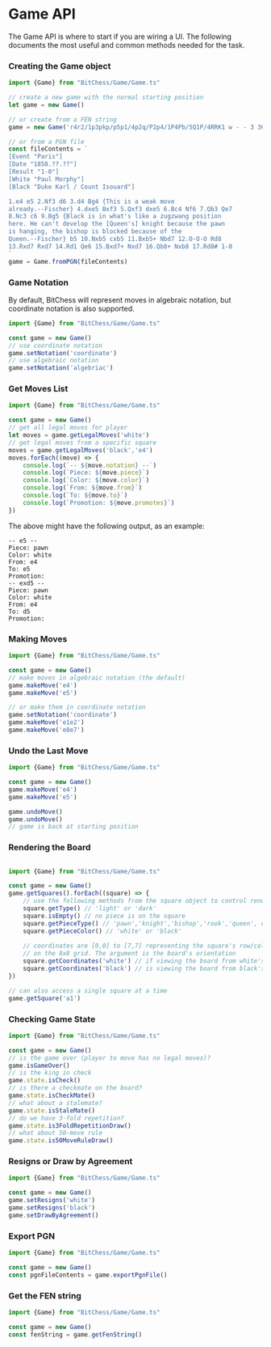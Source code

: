 # Game API

The Game API is where to start if you are wiring a UI. The following documents the most useful and common methods needed for the task.

### Creating the Game object

```typescript
import {Game} from "BitChess/Game/Game.ts"

// create a new game with the normal starting position
let game = new Game()

// or create from a FEN string
game = new Game('r4r2/1p3pkp/p5p1/4p2q/P2p4/1P4Pb/5Q1P/4RRK1 w - - 3 36')

// or from a PGN file
const fileContents = `
[Event "Paris"]
[Date "1858.??.??"]
[Result "1-0"]
[White "Paul Morphy"]
[Black "Duke Karl / Count Isouard"]

1.e4 e5 2.Nf3 d6 3.d4 Bg4 {This is a weak move
already.--Fischer} 4.dxe5 Bxf3 5.Qxf3 dxe5 6.Bc4 Nf6 7.Qb3 Qe7
8.Nc3 c6 9.Bg5 {Black is in what's like a zugzwang position
here. He can't develop the [Queen's] knight because the pawn
is hanging, the bishop is blocked because of the
Queen.--Fischer} b5 10.Nxb5 cxb5 11.Bxb5+ Nbd7 12.O-O-O Rd8
13.Rxd7 Rxd7 14.Rd1 Qe6 15.Bxd7+ Nxd7 16.Qb8+ Nxb8 17.Rd8# 1-0
`
game = Game.fromPGN(fileContents)
```

### Game Notation
By default, BitChess will represent moves in algebraic notation, but coordinate notation is also supported.

```typescript
import {Game} from "BitChess/Game/Game.ts"

const game = new Game()
// use coordinate notation
game.setNotation('coordinate')
// use algebraic notation
game.setNotation('algebriac')

```

### Get Moves List
```typescript
import {Game} from "BitChess/Game/Game.ts"

const game = new Game()
// get all legal moves for player
let moves = game.getLegalMoves('white')
// get legal moves from a specific square
moves = game.getLegalMoves('black','e4')
moves.forEach((move) => {
    console.log(`-- ${move.notation} --`)
    console.log(`Piece: ${move.piece}`)
    console.log(`Color: ${move.color}`)
    console.log(`From: ${move.from}`)
    console.log(`To: ${move.to}`)
    console.log(`Promotion: ${move.promotes}`)
})
```
The above might have the following output, as an example:
```text
-- e5 --
Piece: pawn
Color: white
From: e4
To: e5
Promotion:
-- exd5 --
Piece: pawn
Color: white
From: e4
To: d5
Promotion:
```

### Making Moves
```typescript
import {Game} from "BitChess/Game/Game.ts"

const game = new Game()
// make moves in algebraic notation (the default)
game.makeMove('e4')
game.makeMove('e5')

// or make them in coordinate notation
game.setNotation('coordinate')
game.makeMove('e1e2')
game.makeMove('e8e7')
```

### Undo the Last Move
```typescript
import {Game} from "BitChess/Game/Game.ts"

const game = new Game()
game.makeMove('e4')
game.makeMove('e5')

game.undoMove()
game.undoMove()
// game is back at starting position
```

### Rendering the Board
```typescript

import {Game} from "BitChess/Game/Game.ts"

const game = new Game()
game.getSquares().forEach((square) => {
    // use the following methods from the square object to control rendering
    square.getType() // 'light' or 'dark'
    square.isEmpty() // no piece is on the square
    square.getPieceType() // 'pawn','knight','bishop','rook','queen', or 'king'
    square.getPieceColor() // 'white' or 'black'
    
    // coordinates are [0,0] to [7,7] representing the square's row/column location
    // on the 8x8 grid. The argument is the board's orientation
    square.getCoordinates('white') // if viewing the board from white's perspective
    square.getCoordinates('black') // is viewing the board from black's perspective
})

// can also access a single square at a time
game.getSquare('a1')

```

### Checking Game State
```typescript
import {Game} from "BitChess/Game/Game.ts"

const game = new Game()
// is the game over (player to move has no legal moves)?
game.isGameOver()
// is the king in check
game.state.isCheck()
// is there a checkmate on the board?
game.state.isCheckMate()
// what about a stalemate?
game.state.isStaleMate()
// do we have 3-fold repetition?
game.state.is3FoldRepetitionDraw()
// what about 50-move rule
game.state.is50MoveRuleDraw()
```

### Resigns or Draw by Agreement
```typescript
import {Game} from "BitChess/Game/Game.ts"

const game = new Game()
game.setResigns('white')
game.setResigns('black')
game.setDrawByAgreement()

```

### Export PGN
```typescript
import {Game} from "BitChess/Game/Game.ts"

const game = new Game()
const pgnFileContents = game.exportPgnFile()

```

### Get the FEN string
```typescript
import {Game} from "BitChess/Game/Game.ts"

const game = new Game()
const fenString = game.getFenString()

```